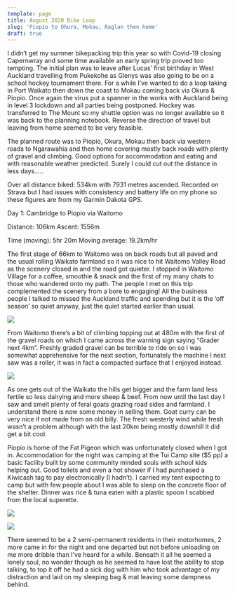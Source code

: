 ```yaml
---
template: page
title: August 2020 Bike Loop
slug: 'Piopio to Ohura, Mokau, Raglan then home'
draft: true
---
```

I didn’t get my summer bikepacking trip this year so with Covid-19 closing Capernwray and some time available an early spring trip proved too tempting. The initial plan was to leave after Lucas’ first birthday in West Auckland travelling from Pukekohe as Glenys was also going to be on a school hockey tournament there. For a while I’ve wanted to do a loop taking in Port Waikato then down the coast to Mokau coming back via Okura & Piopio.  Once again the virus put a spanner in the works with Auckland being in level 3 lockdown and all parties being postponed. Hockey was transferred to The Mount so my shuttle option was no longer available so it was back to the planning notebook. Reverse the direction of travel but leaving from home seemed to be very feasible.

The planned route was to Piopio, Okura, Mokau then back via western roads to Ngarawahia and then home covering mostly back roads with plenty of gravel and climbing. Good options for accommodation and eating and with reasonable weather predicted. Surely I could cut out the distance in less days…..

Over all distance biked: 534km with 7931 metres ascended. Recorded on Strava but I had issues with consistency and battery life on my phone so these figures are from my Garmin Dakota GPS.

Day 1:  Cambridge to Piopio via Waitomo

Distance: 106km		Ascent: 1556m

Time (moving): 5hr 20m		Moving average: 19.2km/hr

The first stage of 66km to Waitomo was on back roads but all paved and the usual rolling Waikato farmland so it was nice to hit Waitomo Valley Road as the scenery closed in and the road got quieter. I stopped in Waitomo Village for a coffee, smoothie & snack and the first of my many chats to those who wandered onto my path. The people I met on this trip complemented the scenery from a bore to engaging!  All the business people I talked to missed the Auckland traffic and spending but it is the ‘off season’ so quiet anyway, just the quiet started earlier than usual. 

![](/media/waitomo-empty-street.jpg)

From Waitomo there’s a bit of climbing topping out at 480m with the first of the gravel roads on which I came across the warning sign saying “Grader next 4km”. Freshly graded gravel can be terrible to ride on so I was somewhat apprehensive for the next section, fortunately the machine I next saw was a roller, it was in fact a compacted surface that I enjoyed instead.

![](/media/grader-sign.jpg)

As one gets out of the Waikato the hills get bigger and the farm land less fertile so less dairying and more sheep & beef. From now until the last day I saw and smelt plenty of feral goats grazing road sides and farmland. I understand there is now some money in selling them. Goat curry can be very nice if not made from an old billy. The fresh westerly wind while fresh wasn’t a problem although with the last 20km being mostly downhill it did get a bit cool.

Piopio is home of the Fat Pigeon which was unfortunately closed when I got in. Accommodation for the night was camping at the Tui Camp site ($5 pp) a basic facility built by some community minded souls with school kids helping out.  Good toilets and even a hot shower if I had purchased a Kiwicash tag to pay electronically (I hadn’t). I carried my tent expecting to camp but with few people about I was able to sleep on the concrete floor of the shelter. Dinner was rice & tuna eaten with a plastic spoon I scabbed from the local superette. 

![](/media/piopio-shed-outside.jpg)

![](/media/piopio-shed-inside.jpg)

There seemed to be a 2 semi-permanent residents in their motorhomes, 2 more came in for the night and one departed but not before unloading on me more dribble than I’ve heard for a while. Beneath it all he seemed a lonely soul, no wonder though as he seemed to have lost the ability to stop talking, to top it off he had a sick dog with him who took advantage of my distraction and laid on my sleeping bag & mat leaving some dampness behind.

